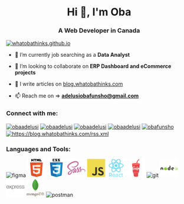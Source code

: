 <h1 align="center">Hi 👋, I'm Oba</h1>
<h3 align="center">A Web Developer in Canada</h3>

[![whatobathinks.github.io](https://github.com/whatobathinks/my-website/raw/master/images/whatobathinks-hero_small.jpg 'whatobathinks portfolio')](https://obaadelusi.github.io)

-  🔭 I’m currently job searching as a **Data Analyst**

-  👯 I’m looking to collaborate on **ERP Dashboard and eCommerce projects**

-  📝 I write articles on [blog.whatobathinks.com](https://blog.whatobathinks.com)

-  📫 Reach me on => **adelusiobafunsho@gmail.com**

<h3 align="left">Connect with me:</h3>
<p align="left">
<a href="https://twitter.com/obaadelusi" target="_blank"><img align="center" src="https://raw.githubusercontent.com/rahuldkjain/github-profile-readme-generator/master/src/images/icons/Social/twitter.svg" alt="obaadelusi" height="30" width="40" /></a>
<a href="https://linkedin.com/in/obaadelusi" target="_blank"><img align="center" src="https://raw.githubusercontent.com/rahuldkjain/github-profile-readme-generator/master/src/images/icons/Social/linked-in-alt.svg" alt="obaadelusi" height="30" width="40" /></a>
<a href="https://fb.com/obaadelusi" target="_blank"><img align="center" src="https://raw.githubusercontent.com/rahuldkjain/github-profile-readme-generator/master/src/images/icons/Social/facebook.svg" alt="obaadelusi" height="30" width="40" /></a>
<a href="https://instagram.com/obaadelusi" target="_blank"><img align="center" src="https://raw.githubusercontent.com/rahuldkjain/github-profile-readme-generator/master/src/images/icons/Social/instagram.svg" alt="obaadelusi" height="30" width="40" /></a>
<a href="https://dribbble.com/obafunsho" target="_blank"><img align="center" src="https://raw.githubusercontent.com/rahuldkjain/github-profile-readme-generator/master/src/images/icons/Social/dribbble.svg" alt="obafunsho" height="30" width="40" /></a>
<a href="/https://blog.whatobathinks.com/rss.xml" target="_blank"><img align="center" src="https://raw.githubusercontent.com/rahuldkjain/github-profile-readme-generator/master/src/images/icons/Social/rss.svg" alt="https://blog.whatobathinks.com/rss.xml" height="30" width="40" /></a>
</p>

<h3 align="left">Languages and Tools:</h3>
<p align="left"> 
<span><img src="https://www.vectorlogo.zone/logos/figma/figma-icon.svg" alt="figma" width="50" height="50"/></span>
<span><img src="https://raw.githubusercontent.com/devicons/devicon/master/icons/html5/html5-original-wordmark.svg" alt="html5" width="50" height="50"/></span>
<span><img src="https://raw.githubusercontent.com/devicons/devicon/master/icons/css3/css3-original-wordmark.svg" alt="css3" width="50" height="50"/></span>
<span><img src="https://raw.githubusercontent.com/devicons/devicon/master/icons/sass/sass-original.svg" alt="sass" width="50" height="50"/></span>
<span><img src="https://raw.githubusercontent.com/devicons/devicon/master/icons/javascript/javascript-original.svg" alt="javascript" width="50" height="50"/></span> 
<span><img src="https://raw.githubusercontent.com/devicons/devicon/master/icons/react/react-original-wordmark.svg" alt="react" width="50" height="50"/></span>
<span><img src="https://raw.githubusercontent.com/devicons/devicon/master/icons/gulp/gulp-plain.svg" alt="gulp" width="50" height="50"/></span>   
<span><img src="https://www.vectorlogo.zone/logos/git-scm/git-scm-icon.svg" alt="git" width="50" height="50"/></span>
<span><img src="https://raw.githubusercontent.com/devicons/devicon/master/icons/nodejs/nodejs-original-wordmark.svg" alt="nodejs" width="50" height="50"/></span>
<span><img src="https://raw.githubusercontent.com/devicons/devicon/master/icons/express/express-original-wordmark.svg" alt="expressjs" width="50" height="50"/></span>
<span><img src="https://raw.githubusercontent.com/devicons/devicon/master/icons/mongodb/mongodb-original-wordmark.svg" alt="mongodb" width="50" height="50"/></span>  
<span><img src="https://www.vectorlogo.zone/logos/getpostman/getpostman-icon.svg" alt="postman" width="50" height="50"/></span>
</p>
